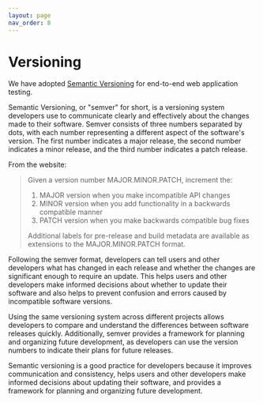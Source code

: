 ```yaml
---
layout: page
nav_order: 8
---
```


# Versioning

We have adopted [Semantic Versioning](https://www.cypress.io) for end-to-end web application testing.

Semantic Versioning, or "semver" for short, is a versioning system developers use to communicate clearly and effectively about the changes made to their software. Semver consists of three numbers separated by dots, with each number representing a different aspect of the software's version. The first number indicates a major release, the second number indicates a minor release, and the third number indicates a patch release.

From the website:

> Given a version number MAJOR.MINOR.PATCH, increment the:
>
>   1. MAJOR version when you make incompatible API changes
>   2. MINOR version when you add functionality in a backwards compatible manner
>   3. PATCH version when you make backwards compatible bug fixes
>
> Additional labels for pre-release and build metadata are available as extensions to the MAJOR.MINOR.PATCH format.

Following the semver format, developers can tell users and other developers what has changed in each release and whether the changes are significant enough to require an update. This helps users and other developers make informed decisions about whether to update their software and also helps to prevent confusion and errors caused by incompatible software versions.

Using the same versioning system across different projects allows developers to compare and understand the differences between software releases quickly. Additionally, semver provides a framework for planning and organizing future development, as developers can use the version numbers to indicate their plans for future releases.

Semantic versioning is a good practice for developers because it improves communication and consistency, helps users and other developers make informed decisions about updating their software, and provides a framework for planning and organizing future development.
